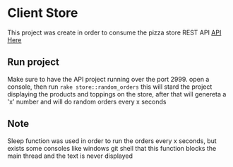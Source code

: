 # Client Store

This project was create in order to consume the pizza store REST API [API Here](https://github.com/NelsonAraoz/pizza-store)

## Run project

Make sure to have the API project running over the port 2999.
open a console, then run `rake store::random_orders` this will stard the project displaying the products and toppings on the store, after that will genereta a 'x' number and will do random orders every x seconds

## Note

Sleep function was used in order to run the orders every x seconds, but exists some consoles like windows git shell that this function blocks the main thread and the text is never displayed
